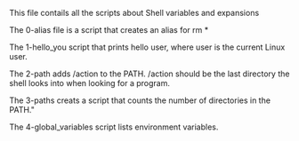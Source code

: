 This file contails all the scripts about Shell variables and expansions

The 0-alias file is a script that creates an alias for rm *


The 1-hello_you script that prints hello user, where user is the current Linux user.

The 2-path adds /action to the PATH. /action should be the last directory the shell looks into when looking for a program.


The 3-paths creats a script that counts the number of directories in the PATH."
 
The 4-global_variables script lists environment variables.
 
